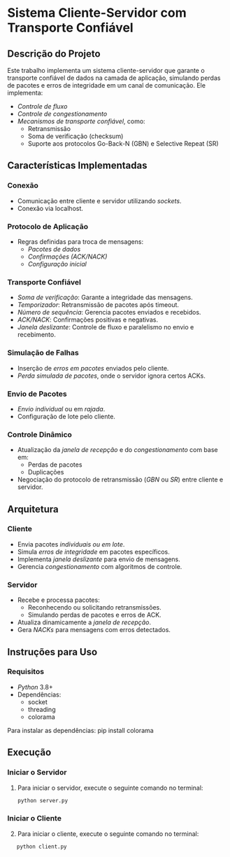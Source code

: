 # Sistema Cliente-Servidor com Transporte Confiável

## Descrição do Projeto
Este trabalho implementa um sistema cliente-servidor que garante o transporte confiável de dados na camada de aplicação, simulando perdas de pacotes e erros de integridade em um canal de comunicação. Ele implementa:
- *Controle de fluxo*
- *Controle de congestionamento*
- *Mecanismos de transporte confiável*, como:
  - Retransmissão
  - Soma de verificação (checksum)
  - Suporte aos protocolos Go-Back-N (GBN) e Selective Repeat (SR)

## Características Implementadas

### Conexão
- Comunicação entre cliente e servidor utilizando *sockets*.
- Conexão via localhost.

### Protocolo de Aplicação
- Regras definidas para troca de mensagens:
  - *Pacotes de dados*
  - *Confirmações (ACK/NACK)*
  - *Configuração inicial*

### Transporte Confiável
- *Soma de verificação*: Garante a integridade das mensagens.
- *Temporizador*: Retransmissão de pacotes após timeout.
- *Número de sequência*: Gerencia pacotes enviados e recebidos.
- *ACK/NACK*: Confirmações positivas e negativas.
- *Janela deslizante*: Controle de fluxo e paralelismo no envio e recebimento.

### Simulação de Falhas
- Inserção de *erros em pacotes* enviados pelo cliente.
- *Perda simulada de pacotes*, onde o servidor ignora certos ACKs.

### Envio de Pacotes
- *Envio individual* ou em *rajada*.
- Configuração de lote pelo cliente.

### Controle Dinâmico
- Atualização da *janela de recepção* e do *congestionamento* com base em:
  - Perdas de pacotes
  - Duplicações
- Negociação do protocolo de retransmissão (*GBN* ou *SR*) entre cliente e servidor.

## Arquitetura

### Cliente
- Envia pacotes *individuais ou em lote*.
- Simula *erros de integridade* em pacotes específicos.
- Implementa *janela deslizante* para envio de mensagens.
- Gerencia *congestionamento* com algoritmos de controle.

### Servidor
- Recebe e processa pacotes:
  - Reconhecendo ou solicitando retransmissões.
  - Simulando perdas de pacotes e erros de ACK.
- Atualiza dinamicamente a *janela de recepção*.
- Gera *NACKs* para mensagens com erros detectados.

## Instruções para Uso

### Requisitos
- *Python* 3.8+
- Dependências: 
  - socket
  - threading
  - colorama

Para instalar as dependências:
pip install colorama

## Execução

### Iniciar o Servidor
1. Para iniciar o servidor, execute o seguinte comando no terminal:
   ```bash
   python server.py

### Iniciar o Cliente
2. Para iniciar o cliente, execute o seguinte comando no terminal:
```bash
   python client.py
